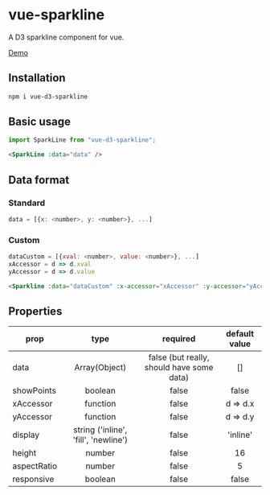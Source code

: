 # vue-sparkline

A D3 sparkline component for vue.

[Demo](https://nickolas1.github.io/vue-sparkline/)

## Installation
```sh
npm i vue-d3-sparkline
```

## Basic usage
```js
import SparkLine from "vue-d3-sparkline";
```

```html
<SparkLine :data="data" /> 
```

## Data format
### Standard
```js
data = [{x: <number>, y: <number>}, ...]
```

### Custom
```js
dataCustom = [{xval: <number>, value: <number>}, ...]
xAccessor = d => d.xval
yAccessor = d => d.value
```

```html
<Sparkline :data="dataCustom" :x-accessor="xAccessor" :y-accessor="yAccessor" />
```

## Properties
| prop        | type | required | default value |
| ------------ |:---:|:--------:|:-------------:|
| data | Array(Object) | false (but really, should have some data) | [] |
| showPoints | boolean | false | false |
| xAccessor | function | false | d => d.x |
| yAccessor | function | false | d => d.y |
| display | string ('inline', 'fill', 'newline') | false | 'inline' |
| height | number | false | 16 |
| aspectRatio | number | false | 5 |
| responsive | boolean | false | false |

